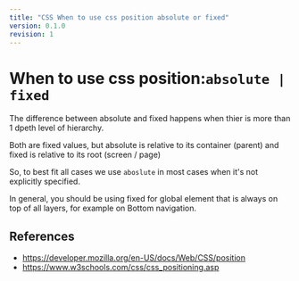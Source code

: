 ```yaml
---
title: "CSS When to use css position absolute or fixed"
version: 0.1.0
revision: 1
---
```


# When to use css position:`absolute | fixed`

The difference between absolute and fixed happens when thier is more than 1 dpeth level of hierarchy.

Both are fixed values, but absolute is relative to its container (parent) and fixed is relative to its root (screen / page)

So, to best fit all cases we use `aboslute` in most cases when it's not explicitly specified.

In general, you should be using fixed for global element that is always on top of all layers, for example on Bottom navigation.

## References

- https://developer.mozilla.org/en-US/docs/Web/CSS/position
- https://www.w3schools.com/css/css_positioning.asp
